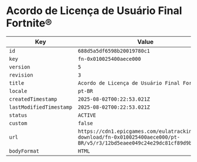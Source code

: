 # Acordo de Licença de Usuário Final Fortnite®

| Key | Value |
| --- | ----- |
| `id` | `688d5a5df6598b20019780c1` |
| `key` | `fn-0x010025400aece000` |
| `version` | `5` |
| `revision` | `3` |
| `title` | `Acordo de Licença de Usuário Final Fortnite®` |
| `locale` | `pt-BR` |
| `createdTimestamp` | `2025-08-02T00:22:53.021Z` |
| `lastModifiedTimestamp` | `2025-08-02T00:22:53.021Z` |
| `status` | `ACTIVE` |
| `custom` | `false` |
| `url` | `https://cdn1.epicgames.com/eulatracking-download/fn-0x010025400aece000/pt-BR/v5/r3/12bd5eaee049c24e29dc81cf89d9b153.pdf` |
| `bodyFormat` | `HTML` |
